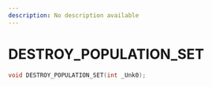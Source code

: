 ```yaml
---
description: No description available 
---
```


# DESTROY_POPULATION_SET

```cpp
void DESTROY_POPULATION_SET(int _Unk0);
```